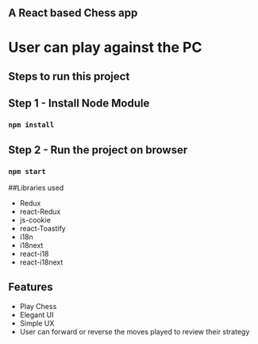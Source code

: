 ## A React based Chess app
# User can play against the PC
## Steps to run this project

## Step 1 - Install Node Module
  ### `npm install`

## Step 2 - Run the project on browser
### `npm start`

##Libraries used
* Redux
* react-Redux
* js-cookie
* react-Toastify
* i18n
* i18next
* react-i18
* react-i18next

## Features
* Play Chess
* Elegant UI
* Simple UX
* User can forward or reverse the moves played to review their strategy



